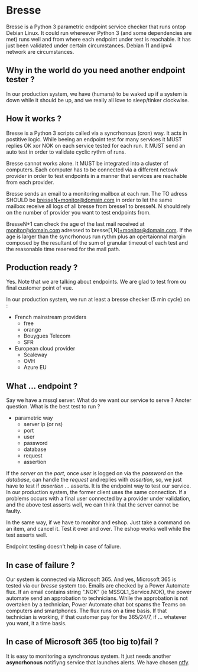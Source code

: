 # Bresse
Bresse is a Python 3 parametric endpoint service checker that runs ontop Debian Linux. It could run whereever Python 3 (and some dependencies are met) runs well and from where each endpoint under test is reachable. It has just been validated under certain circumstances. Debian 11 and ipv4 network are circumstances.

## Why in the world do you need another endpoint tester ?
In our production system, we have (humans) to be waked up if a system is down while it should be up, and we really all love to sleep/tinker clockwise.


## How it works ?
Bresse is a Python 3 scripts called via a syncrhonous (cron) way. It acts in postitive logic. While beeing an endpoint test for many services it MUST replies OK xor NOK on each service tested for each run. It MUST send an auto test in order to validate cyclic rythm of runs.

Bresse cannot works alone. It MUST be integrated into a cluster of computers. Each computer has to be connected via a different netowk provider in order to test endpoints in a manner that services are reachable from each provider.

Bresse sends an email to a monitoring mailbox at each run. The TO adress SHOULD be bresseN+monitor@domain.com in order to let the same mailbox receive all logs of all bresse from bresse1 to bresseN. N should rely on the number of provider you want to test endpoints from.

BresseN+1 can check the age of the last mail received at monitor@domain.com adressed to bresse[1,N]+monitor@domain.com. If the age is larger than the syncrhonous run rythm plus an opertaionnal margin composed by the resultant of the sum of granular timeout of each test and the reasonable time reserved for the mail path.
## Production ready ?
Yes. Note that we are talking about endpoints. We are glad to test from ou final customer point of vue.

In our production system, we run at least a bresse checker (5 min cycle) on :
  - French mainstream providers
    - free
    - orange
    - Bouygues Telecom
    - SFR
  - European cloud provider
    - Scaleway
    - OVH
    - Azure EU

## What ... endpoint ?
Say we have a mssql server. What do we want our service to serve ?
Anoter question. What is the best test to run ?
  - parametric way
    - server ip (or ns)
    - port
    - user
    - password
    - database
    - request
    - assertion

If the _server_ on the _port_, once _user_ is logged on via the _password_ on the _database_, can handle the _request_ and replies with _assertion_, so, we just have to test if _assertion_ ... asserts. It is the endpoint way to test our service. In our production system, the former client uses the same connection. If a problems occurs with a final user connected by a provider under validation, and the above test asserts well, we can think that the server cannot be faulty.

In the same way, if we have to monitor and eshop. Just take a command on an item, and cancel it. Test it over and over. The eshop works well while the test asserts well.

Endpoint testing doesn't help in case of failure.

## In case of failure ?
Our system is connected via Microsoft 365. And yes, Microsoft 365 is tested via our _bresse_ system too.
Emails are checked by a Power Automate flux. If an email contains string ".NOK" (ie MSSQL1_Service.NOK), the power automate send an approbation to technicians. While the approbation is not overtaken by a technician, Power Automate chat bot spams the Teams on computers and smartphones. The flux runs on a time basis. If that technician is working, if that customer pay for the 365/24/7, if ... whatever you want, it a time basis.

## In case of Microsoft 365 (too big to)fail ?
It is easy to monitoring a synchronous system. It just needs another __asyncrhonous__ notifiyng service that launches alerts. We have chosen [ntfy](https://ntfy.sh/).
